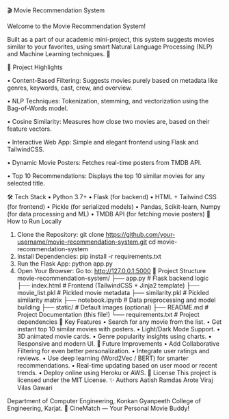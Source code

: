 🎬 Movie Recommendation System


Welcome to the Movie Recommendation System!

Built as a part of our academic mini-project, this system suggests movies similar to your favorites, using smart Natural Language Processing (NLP) and Machine Learning techniques. 🚀

📌 Project Highlights

•	Content-Based Filtering: Suggests movies purely based on metadata like genres, keywords, cast, crew, and overview.

•	NLP Techniques: Tokenization, stemming, and vectorization using the Bag-of-Words model.

•	Cosine Similarity: Measures how close two movies are, based on their feature vectors.

•	Interactive Web App: Simple and elegant frontend using Flask and TailwindCSS.

•	Dynamic Movie Posters: Fetches real-time posters from TMDB API.

•	Top 10 Recommendations: Displays the top 10 similar movies for any selected title.

🛠️ Tech Stack
•	Python 3.7+
•	Flask (for backend)
•	HTML + Tailwind CSS (for frontend)
•	Pickle (for serialized models)
•	Pandas, Scikit-learn, Numpy (for data processing and ML)
•	TMDB API (for fetching movie posters)
🚀 How to Run Locally
1.	Clone the Repository:
   git clone https://github.com/your-username/movie-recommendation-system.git
   cd movie-recommendation-system
2.	Install Dependencies:
   pip install -r requirements.txt
3.	Run the Flask App:
   python app.py
4.	Open Your Browser:
   Go to: http://127.0.0.1:5000
📂 Project Structure
movie-recommendation-system/
├── app.py                 # Flask backend logic
├── index.html              # Frontend (TailwindCSS + Jinja2 template)
├── movie_list.pkl          # Pickled movie metadata
├── similarity.pkl          # Pickled similarity matrix
├── notebook.ipynb          # Data preprocessing and model building
├── static/                 # Default images (optional)
├── README.md               # Project Documentation (this file!)
└── requirements.txt        # Project dependencies
🎯 Key Features
•	Search for any movie from the list.
•	Get instant top 10 similar movies with posters.
•	Light/Dark Mode Support.
•	3D animated movie cards.
•	Genre popularity insights using charts.
•	Responsive and modern UI.
🧠 Future Improvements
•	Add Collaborative Filtering for even better personalization.
•	Integrate user ratings and reviews.
•	Use deep learning (Word2Vec / BERT) for smarter recommendations.
•	Real-time updating based on user mood or recent trends.
•	Deploy online using Heroku or AWS.
📜 License
This project is licensed under the MIT License.
✨ Authors
Aatish Ramdas Arote 
Viraj Vilas Gawari 

Department of Computer Engineering,
Konkan Gyanpeeth College of Engineering, Karjat.
🌟 CineMatch — Your Personal Movie Buddy!

